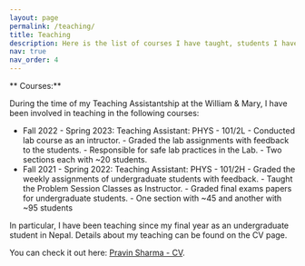 ```yaml
---
layout: page
permalink: /teaching/
title: Teaching
description: Here is the list of courses I have taught, students I have mentored at Nepal and William & Mary.
nav: true
nav_order: 4
---
```


** Courses:**

During the time of my Teaching Assistantship at the William & Mary, I have been involved in teaching in the following courses:

   * Fall 2022 - Spring 2023: Teaching Assistant: PHYS - 101/2L
    - Conducted lab course as an intructor.
    - Graded the lab assignments with feedback to the students.
    - Responsible for safe lab practices in the Lab.
    - Two sections each with ~20 students.
   * Fall 2021 - Spring 2022: Teaching Assistant: PHYS - 101/2H
    - Graded the weekly assignments of undergraduate students with feedback.
    - Taught the Problem Session Classes as Instructor.
    - Graded final exams papers for undergraduate students.
    - One section with ~45 and another with ~95 students

In particular, I have been teaching since my final year as an undergraduate student in Nepal. Details about my teaching can be found on the CV page. 

You can check it out here: [Pravin Sharma - CV](https://pravinsharma.com.np/cv).
